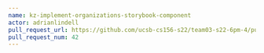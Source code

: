```yaml
---
name: kz-implement-organizations-storybook-component
actor: adrianlindell
pull_request_url: https://github.com/ucsb-cs156-s22/team03-s22-6pm-4/pull/42
pull_request_num: 42
---
```

